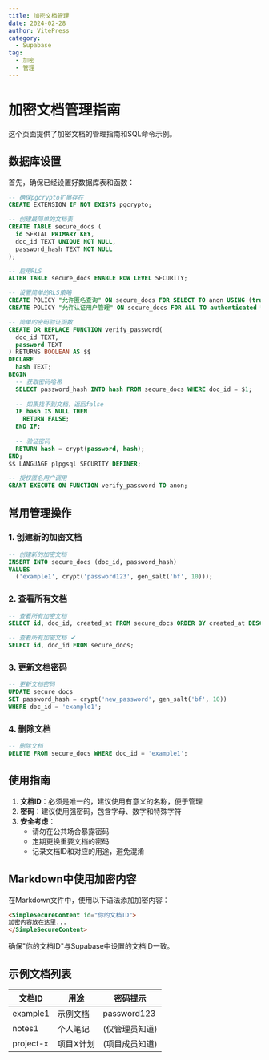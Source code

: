 ```yaml
---
title: 加密文档管理
date: 2024-02-28
author: VitePress
category:
  - Supabase
tag:
  - 加密
  - 管理
---
```


# 加密文档管理指南

这个页面提供了加密文档的管理指南和SQL命令示例。

## 数据库设置

首先，确保已经设置好数据库表和函数：

```sql
-- 确保pgcrypto扩展存在
CREATE EXTENSION IF NOT EXISTS pgcrypto;

-- 创建最简单的文档表
CREATE TABLE secure_docs (
  id SERIAL PRIMARY KEY,
  doc_id TEXT UNIQUE NOT NULL,
  password_hash TEXT NOT NULL
);

-- 启用RLS
ALTER TABLE secure_docs ENABLE ROW LEVEL SECURITY;

-- 设置简单的RLS策略
CREATE POLICY "允许匿名查询" ON secure_docs FOR SELECT TO anon USING (true);
CREATE POLICY "允许认证用户管理" ON secure_docs FOR ALL TO authenticated USING (true);

-- 简单的密码验证函数
CREATE OR REPLACE FUNCTION verify_password(
  doc_id TEXT,
  password TEXT
) RETURNS BOOLEAN AS $$
DECLARE
  hash TEXT;
BEGIN
  -- 获取密码哈希
  SELECT password_hash INTO hash FROM secure_docs WHERE doc_id = $1;
  
  -- 如果找不到文档，返回false
  IF hash IS NULL THEN
    RETURN FALSE;
  END IF;
  
  -- 验证密码
  RETURN hash = crypt(password, hash);
END;
$$ LANGUAGE plpgsql SECURITY DEFINER;

-- 授权匿名用户调用
GRANT EXECUTE ON FUNCTION verify_password TO anon;
```

## 常用管理操作

### 1. 创建新的加密文档

```sql
-- 创建新的加密文档
INSERT INTO secure_docs (doc_id, password_hash) 
VALUES 
  ('example1', crypt('password123', gen_salt('bf', 10)));
```

### 2. 查看所有文档

```sql
-- 查看所有加密文档
SELECT id, doc_id, created_at FROM secure_docs ORDER BY created_at DESC;

-- 查看所有加密文档 ✔
SELECT id, doc_id FROM secure_docs;
```

### 3. 更新文档密码

```sql
-- 更新文档密码
UPDATE secure_docs 
SET password_hash = crypt('new_password', gen_salt('bf', 10))
WHERE doc_id = 'example1';
```

### 4. 删除文档

```sql
-- 删除文档
DELETE FROM secure_docs WHERE doc_id = 'example1';
```

## 使用指南

1. **文档ID**：必须是唯一的，建议使用有意义的名称，便于管理
2. **密码**：建议使用强密码，包含字母、数字和特殊字符
3. **安全考虑**：
   - 请勿在公共场合暴露密码
   - 定期更换重要文档的密码
   - 记录文档ID和对应的用途，避免混淆

## Markdown中使用加密内容

在Markdown文件中，使用以下语法添加加密内容：

```html
<SimpleSecureContent id="你的文档ID">
加密内容放在这里...
</SimpleSecureContent>
```

确保"你的文档ID"与Supabase中设置的文档ID一致。

## 示例文档列表

| 文档ID | 用途 | 密码提示 |
|-------|-----|---------|
| example1 | 示例文档 | password123 |
| notes1 | 个人笔记 | (仅管理员知道) |
| project-x | 项目X计划 | (项目成员知道) | 